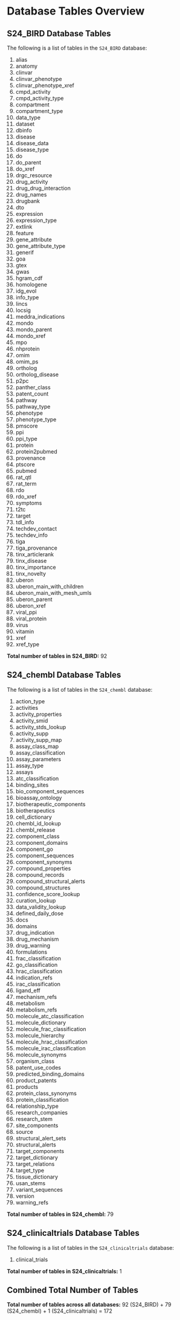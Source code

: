 # Database Tables Overview

## S24_BIRD Database Tables

The following is a list of tables in the `S24_BIRD` database:

1. alias
2. anatomy
3. clinvar
4. clinvar_phenotype
5. clinvar_phenotype_xref
6. cmpd_activity
7. cmpd_activity_type
8. compartment
9. compartment_type
10. data_type
11. dataset
12. dbinfo
13. disease
14. disease_data
15. disease_type
16. do
17. do_parent
18. do_xref
19. drgc_resource
20. drug_activity
21. drug_drug_interaction
22. drug_names
23. drugbank
24. dto
25. expression
26. expression_type
27. extlink
28. feature
29. gene_attribute
30. gene_attribute_type
31. generif
32. goa
33. gtex
34. gwas
35. hgram_cdf
36. homologene
37. idg_evol
38. info_type
39. lincs
40. locsig
41. meddra_indications
42. mondo
43. mondo_parent
44. mondo_xref
45. mpo
46. nhprotein
47. omim
48. omim_ps
49. ortholog
50. ortholog_disease
51. p2pc
52. panther_class
53. patent_count
54. pathway
55. pathway_type
56. phenotype
57. phenotype_type
58. pmscore
59. ppi
60. ppi_type
61. protein
62. protein2pubmed
63. provenance
64. ptscore
65. pubmed
66. rat_qtl
67. rat_term
68. rdo
69. rdo_xref
70. symptoms
71. t2tc
72. target
73. tdl_info
74. techdev_contact
75. techdev_info
76. tiga
77. tiga_provenance
78. tinx_articlerank
79. tinx_disease
80. tinx_importance
81. tinx_novelty
82. uberon
83. uberon_main_with_children
84. uberon_main_with_mesh_umls
85. uberon_parent
86. uberon_xref
87. viral_ppi
88. viral_protein
89. virus
90. vitamin
91. xref
92. xref_type

**Total number of tables in S24_BIRD:** 92

## S24_chembl Database Tables

The following is a list of tables in the `S24_chembl` database:

1. action_type
2. activities
3. activity_properties
4. activity_smid
5. activity_stds_lookup
6. activity_supp
7. activity_supp_map
8. assay_class_map
9. assay_classification
10. assay_parameters
11. assay_type
12. assays
13. atc_classification
14. binding_sites
15. bio_component_sequences
16. bioassay_ontology
17. biotherapeutic_components
18. biotherapeutics
19. cell_dictionary
20. chembl_id_lookup
21. chembl_release
22. component_class
23. component_domains
24. component_go
25. component_sequences
26. component_synonyms
27. compound_properties
28. compound_records
29. compound_structural_alerts
30. compound_structures
31. confidence_score_lookup
32. curation_lookup
33. data_validity_lookup
34. defined_daily_dose
35. docs
36. domains
37. drug_indication
38. drug_mechanism
39. drug_warning
40. formulations
41. frac_classification
42. go_classification
43. hrac_classification
44. indication_refs
45. irac_classification
46. ligand_eff
47. mechanism_refs
48. metabolism
49. metabolism_refs
50. molecule_atc_classification
51. molecule_dictionary
52. molecule_frac_classification
53. molecule_hierarchy
54. molecule_hrac_classification
55. molecule_irac_classification
56. molecule_synonyms
57. organism_class
58. patent_use_codes
59. predicted_binding_domains
60. product_patents
61. products
62. protein_class_synonyms
63. protein_classification
64. relationship_type
65. research_companies
66. research_stem
67. site_components
68. source
69. structural_alert_sets
70. structural_alerts
71. target_components
72. target_dictionary
73. target_relations
74. target_type
75. tissue_dictionary
76. usan_stems
77. variant_sequences
78. version
79. warning_refs

**Total number of tables in S24_chembl:** 79

## S24_clinicaltrials Database Tables

The following is a list of tables in the `S24_clinicaltrials` database:

1. clinical_trials

**Total number of tables in S24_clinicaltrials:** 1

## Combined Total Number of Tables

**Total number of tables across all databases:** 92 (S24_BIRD) + 79 (S24_chembl) + 1 (S24_clinicaltrials) = 172

